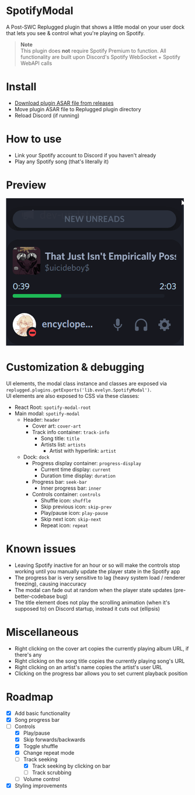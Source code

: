 # SpotifyModal

A Post-SWC Replugged plugin that shows a little modal on your user dock that lets you see & control
what you're playing on Spotify.

> **Note**  
> This plugin does **not** require Spotify Premium to function.
> All functionality are built upon Discord's Spotify WebSocket + Spotify WebAPI calls

# Install

- [Download plugin ASAR file from releases](https://github.com/Socketlike/SpotifyModal/releases)
- Move plugin ASAR file to Replugged plugin directory
- Reload Discord (if running)

# How to use

- Link your Spotify account to Discord if you haven't already  
- Play any Spotify song (that's literally it)

# Preview

![Preview](Preview.gif)

# Customization & debugging

UI elements, the modal class instance and classes are exposed via
`replugged.plugins.getExports('lib.evelyn.SpotifyModal')`.  
UI elements are also exposed to CSS via these classes:

- React Root: `spotify-modal-root`
- Main modal: `spotify-modal`
  - Header: `header`
    - Cover art: `cover-art`
    - Track info container: `track-info`
      - Song title: `title`
      - Artists list: `artists`
        - Artist with hyperlink: `artist`
  - Dock: `dock`
    - Progress display container: `progress-display`
      - Current time display: `current`
      - Duration time display: `duration`
    - Progress bar: `seek-bar`
      - Inner progress bar: `inner`
    - Controls container: `controls`
      - Shuffle icon: `shuffle`
      - Skip previous icon: `skip-prev`
      - Play/pause icon: `play-pause`
      - Skip next icon: `skip-next`
      - Repeat icon: `repeat`

# Known issues

- Leaving Spotify inactive for an hour or so will make the controls stop working until you manually update the player state in the Spotify app  
- The progress bar is very sensitive to lag (heavy system load / renderer freezing), causing inaccuracy  
- The modal can fade out at random when the player state updates (pre-better-codebase bug)  
- The title element does not play the scrolling animation (when it's supposed to) on Discord startup, instead it cuts out (ellipsis)  

# Miscellaneous

- Right clicking on the cover art copies the currently playing album URL, if there's any
- Right clicking on the song title copies the currently playing song's URL
- Right clicking on an artist's name copies the artist's user URL
- Clicking on the progress bar allows you to set current playback position

# Roadmap

- [x] Add basic functionality
- [x] Song progress bar
- [ ] Controls
  - [x] Play/pause
  - [x] Skip forwards/backwards
  - [x] Toggle shuffle
  - [x] Change repeat mode
  - [ ] Track seeking
    - [x] Track seeking by clicking on bar
    - [ ] Track scrubbing
  - [ ] Volume control
- [x] Styling improvements
